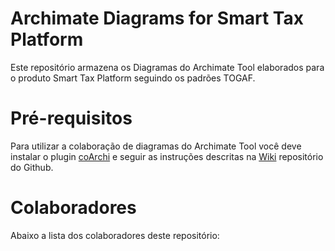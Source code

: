 # Archimate Diagrams for Smart Tax Platform

Este repositório armazena os Diagramas do Archimate Tool elaborados para o produto Smart Tax Platform seguindo os padrões TOGAF.

# Pré-requisitos

Para utilizar a colaboração de diagramas do Archimate Tool você deve instalar o plugin [coArchi](https://www.archimatetool.com/plugins/) e seguir as instruções descritas na [Wiki](https://github.com/archimatetool/archi-modelrepository-plugin/wiki) repositório do Github.

# Colaboradores

Abaixo a lista dos colaboradores deste repositório:
